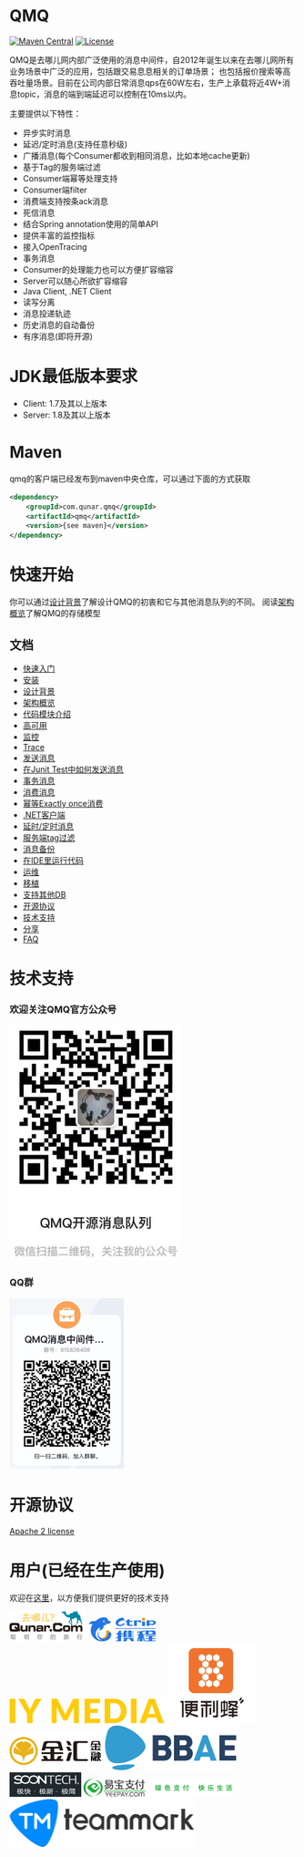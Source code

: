 # QMQ

[![Maven Central](https://maven-badges.herokuapp.com/maven-central/com.qunar.qmq/qmq/badge.svg)](http://search.maven.org/#search%7Cga%7C1%7Ccom.qunar.qmq)
[![License](https://img.shields.io/badge/license-Apache%202-4EB1BA.svg)](https://www.apache.org/licenses/LICENSE-2.0.html)

QMQ是去哪儿网内部广泛使用的消息中间件，自2012年诞生以来在去哪儿网所有业务场景中广泛的应用，包括跟交易息息相关的订单场景；
也包括报价搜索等高吞吐量场景。目前在公司内部日常消息qps在60W左右，生产上承载将近4W+消息topic，消息的端到端延迟可以控制在10ms以内。

主要提供以下特性：
* 异步实时消息
* 延迟/定时消息(支持任意秒级)
* 广播消息(每个Consumer都收到相同消息，比如本地cache更新)
* 基于Tag的服务端过滤
* Consumer端幂等处理支持
* Consumer端filter
* 消费端支持按条ack消息
* 死信消息
* 结合Spring annotation使用的简单API
* 提供丰富的监控指标
* 接入OpenTracing
* 事务消息
* Consumer的处理能力也可以方便扩容缩容
* Server可以随心所欲扩容缩容
* Java Client, .NET Client
* 读写分离
* 消息投递轨迹
* 历史消息的自动备份
* 有序消息(即将开源)

# JDK最低版本要求
* Client: 1.7及其以上版本
* Server: 1.8及其以上版本

# Maven
qmq的客户端已经发布到maven中央仓库，可以通过下面的方式获取
```xml
<dependency>
    <groupId>com.qunar.qmq</groupId>
    <artifactId>qmq</artifactId>
    <version>{see maven}</version>
</dependency>
```

# 快速开始
你可以通过[设计背景](docs/cn/design.md)了解设计QMQ的初衷和它与其他消息队列的不同。
阅读[架构概览](docs/cn/arch.md)了解QMQ的存储模型

## 文档
* [快速入门](docs/cn/quickstart.md)
* [安装](docs/cn/install.md)
* [设计背景](docs/cn/design.md)
* [架构概览](docs/cn/arch.md)
* [代码模块介绍](docs/cn/code.md)
* [高可用](docs/cn/ha.md)
* [监控](docs/cn/monitor.md)
* [Trace](docs/cn/trace.md)
* [发送消息](docs/cn/producer.md)
* [在Junit Test中如何发送消息](docs/cn/unittest.md)
* [事务消息](docs/cn/transaction.md)
* [消费消息](docs/cn/consumer.md)
* [幂等Exactly once消费](docs/cn/exactlyonce.md)
* [.NET客户端](docs/cn/net.md)
* [延时/定时消息](docs/cn/delay.md)
* [服务端tag过滤](docs/cn/tag.md)
* [消息备份](docs/cn/backup.md)
* [在IDE里运行代码](docs/cn/debug.md)
* [运维](docs/cn/operations.md)
* [移植](docs/cn/local.md)
* [支持其他DB](docs/cn/db.md)
* [开源协议](docs/cn/opensource.md)
* [技术支持](docs/cn/support.md)
* [分享](docs/cn/share.md)
* [FAQ](docs/cn/faq.md)

# 技术支持

### 欢迎关注QMQ官方公众号
![公众号](docs/images/wx.jpg)

### QQ群
![QQ](docs/images/support1.png)

# 开源协议
[Apache 2 license](https://github.com/ctripcorp/apollo/blob/master/LICENSE)

# 用户(已经在生产使用)

欢迎在[这里](https://github.com/qunarcorp/qmq/issues/19)，以方便我们提供更好的技术支持

![去哪儿](docs/images/logo/qunar.png)
![携程](docs/images/logo/ctrip.png)
![IYMedia](docs/images/logo/iymedia.png)
![便利蜂](docs/images/logo/bianlifeng.png)
![金汇金融](docs/images/logo/jinhui365.png)
![必贝证券](docs/images/logo/bbae.svg)
<img src="docs/images/logo/soonchina.png" title="嵩云科技" width="126" height="43">
![易宝支付](docs/images/logo/yeepay.png)
![三节课](docs/images/logo/teammark.png)
